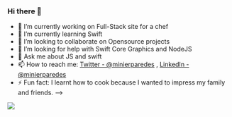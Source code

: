 ### Hi there 👋


- 🔭 I’m currently working on  Full-Stack site for a chef
- 🌱 I’m currently learning  Swift
- 👯 I’m looking to collaborate on Opensource projects 
- 🤔 I’m looking for help with Swift Core Graphics and NodeJS
- 💬 Ask me about JS and swift 
- 📫 How to reach me: [Twitter - @minierparedes](https://twitter.com/minierparedes) , [LinkedIn - @minierparedes](https://www.linkedin.com/in/minierparedes/)
- ⚡ Fun fact: I learnt how to cook because I wanted to impress my family and friends.
-->

<img align="left"  src= "https://github-readme-stats.minierparedes.vercel.app/api?username=minierparedes&show_icons=true&hide_border=true" />
